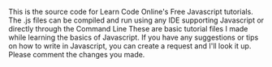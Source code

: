

This is the source code for Learn Code Online's Free Javascript tutorials.
The .js files can be compiled and run using any IDE supporting Javascript or directly through the Command Line
These are basic tutorial files I made while learning the basics of Javascript. If you have any suggestions or tips on how to write in Javascript, you can create a request and I'll look it up. Please comment the changes you made.
